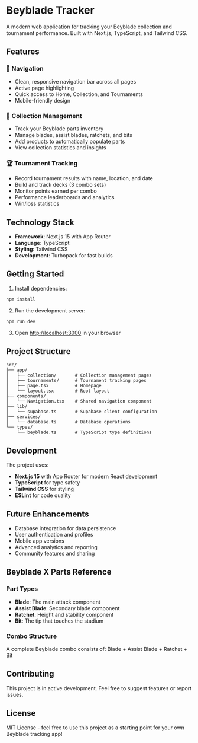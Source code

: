 # Beyblade Tracker

A modern web application for tracking your Beyblade collection and tournament performance. Built with Next.js, TypeScript, and Tailwind CSS.

## Features

### 🧭 Navigation
- Clean, responsive navigation bar across all pages
- Active page highlighting
- Quick access to Home, Collection, and Tournaments
- Mobile-friendly design

### 🔧 Collection Management
- Track your Beyblade parts inventory
- Manage blades, assist blades, ratchets, and bits
- Add products to automatically populate parts
- View collection statistics and insights

### 🏆 Tournament Tracking
- Record tournament results with name, location, and date
- Build and track decks (3 combo sets)
- Monitor points earned per combo
- Performance leaderboards and analytics
- Win/loss statistics

## Technology Stack

- **Framework**: Next.js 15 with App Router
- **Language**: TypeScript
- **Styling**: Tailwind CSS
- **Development**: Turbopack for fast builds

## Getting Started

1. Install dependencies:
```bash
npm install
```

2. Run the development server:
```bash
npm run dev
```

3. Open [http://localhost:3000](http://localhost:3000) in your browser

## Project Structure

```
src/
├── app/
│   ├── collection/       # Collection management pages
│   ├── tournaments/      # Tournament tracking pages
│   ├── page.tsx          # Homepage
│   └── layout.tsx        # Root layout
├── components/
│   └── Navigation.tsx    # Shared navigation component
├── lib/
│   └── supabase.ts       # Supabase client configuration
├── services/
│   └── database.ts       # Database operations
└── types/
    └── beyblade.ts       # TypeScript type definitions
```

## Development

The project uses:
- **Next.js 15** with App Router for modern React development
- **TypeScript** for type safety
- **Tailwind CSS** for styling
- **ESLint** for code quality

## Future Enhancements

- Database integration for data persistence
- User authentication and profiles
- Mobile app versions
- Advanced analytics and reporting
- Community features and sharing

## Beyblade X Parts Reference

### Part Types
- **Blade**: The main attack component
- **Assist Blade**: Secondary blade component  
- **Ratchet**: Height and stability component
- **Bit**: The tip that touches the stadium

### Combo Structure
A complete Beyblade combo consists of: Blade + Assist Blade + Ratchet + Bit

## Contributing

This project is in active development. Feel free to suggest features or report issues.

## License

MIT License - feel free to use this project as a starting point for your own Beyblade tracking app!
